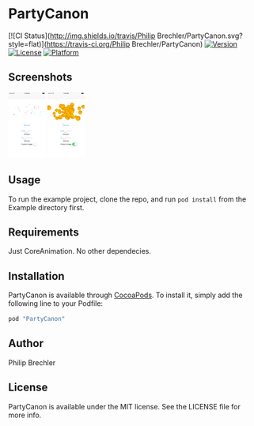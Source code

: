 # PartyCanon

[![CI Status](http://img.shields.io/travis/Philip Brechler/PartyCanon.svg?style=flat)](https://travis-ci.org/Philip Brechler/PartyCanon)
[![Version](https://img.shields.io/cocoapods/v/PartyCanon.svg?style=flat)](http://cocoapods.org/pods/PartyCanon)
[![License](https://img.shields.io/cocoapods/l/PartyCanon.svg?style=flat)](http://cocoapods.org/pods/PartyCanon)
[![Platform](https://img.shields.io/cocoapods/p/PartyCanon.svg?style=flat)](http://cocoapods.org/pods/PartyCanon)

## Screenshots

![](screenshots/party_canon_1.png?raw=true)
![](screenshots/party_canon_2.png?raw=true)

## Usage

To run the example project, clone the repo, and run `pod install` from the Example directory first.

## Requirements

Just CoreAnimation. No other dependecies.

## Installation

PartyCanon is available through [CocoaPods](http://cocoapods.org). To install
it, simply add the following line to your Podfile:

```ruby
pod "PartyCanon"
```

## Author

Philip Brechler

## License

PartyCanon is available under the MIT license. See the LICENSE file for more info.
